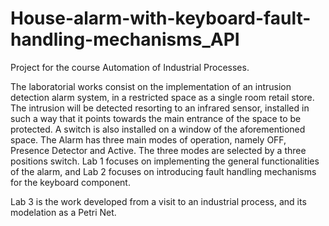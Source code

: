 # House-alarm-with-keyboard-fault-handling-mechanisms_API
Project for the course Automation of Industrial Processes.

The laboratorial works consist on the implementation of an intrusion detection alarm system, in a restricted space as a single room retail store. The intrusion will be detected resorting to an infrared sensor, installed in such a way that it points towards the main entrance of the space to be protected. A switch is also installed on a window of the aforementioned space.
The Alarm has three main modes of operation, namely OFF, Presence Detector and Active. The three modes are selected by a three positions switch.
Lab 1 focuses on implementing the general functionalities of the alarm, and Lab 2 focuses on introducing fault handling mechanisms for the keyboard component.

Lab 3 is the work developed from a visit to an industrial process, and its modelation as a Petri Net.
